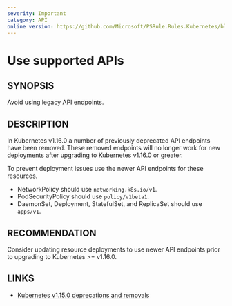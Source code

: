 ```yaml
---
severity: Important
category: API
online version: https://github.com/Microsoft/PSRule.Rules.Kubernetes/blob/master/docs/rules/en/Kubernetes.API.Removal.md
---
```


# Use supported APIs

## SYNOPSIS

Avoid using legacy API endpoints.

## DESCRIPTION

In Kubernetes v1.16.0 a number of previously deprecated API endpoints have been removed.
These removed endpoints will no longer work for new deployments after upgrading to Kubernetes v1.16.0 or greater.

To prevent deployment issues use the newer API endpoints for these resources.

- NetworkPolicy should use `networking.k8s.io/v1`.
- PodSecurityPolicy should use `policy/v1beta1`.
- DaemonSet, Deployment, StatefulSet, and ReplicaSet should use `apps/v1`.

## RECOMMENDATION

Consider updating resource deployments to use newer API endpoints prior to upgrading to Kubernetes >= v1.16.0.

## LINKS

- [Kubernetes v1.15.0 deprecations and removals](https://github.com/kubernetes/kubernetes/blob/master/CHANGELOG-1.15.md#deprecations-and-removals)

